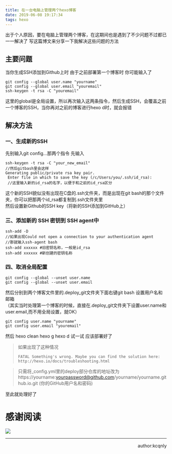 ```yaml
---
title: 在一台电脑上管理两个hexo博客 
date: 2019-06-08 19:17:34
tags: hexo 
---
```

出于个人原因，要在电脑上管理两个博客，在这期间也是遇到了不少问题不过都已一一解决了
写这篇博文来分享一下我解决这些问题的方法  

## 主要问题
当你生成SSH添加到Github上时
由于之前部署第一个博客时
你可能输入了

```
git config --global user.name "yourname"
git config --global user.email "youremail"
ssh-keygen -t rsa -C "youremail"
```
<!-- more -->
这里的global是全局设置，所以再次输入这两条指令，然后生成SSH，会覆盖之前一个博客的SSH，当你再对之前的博客进行hexo d时，就会报错

## 解决方法
### 一、生成新的SSH
先别输入git config...那两个指令
先输入

```
ssh-keygen -t rsa -C "your_new_email" 
//然后gitbash里会这样
Generating public/private rsa key pair.  
 Enter file in which to save the key (/c/Users/you/.ssh/id_rsa): 
 //这里输入新的id_rsa的名字，以便于和之前的id_rsa区分
```


这个新的SSH貌似没有出现在C盘的.ssh文件夹，而是出现在git bash的那个文件夹，你可以把那两个id_rsa都复制到.ssh文件夹里  
然后设置新Github的SSH key（将新的SSH添加到GitHub上）  

### 三、添加新的 SSH 密钥到 SSH agent中

```
ssh-add -D 
//如果出现Could not open a connection to your authentication agent
//那就输入ssh-agent bash
ssh-add xxxxxx #旧密钥名称，一般是id_rsa
ssh-add xxxxxx #新创建的密钥名称
```
### 四、取消全局配置

```
git config --global --unset user.name
git config --global --unset user.email
```

然后分别到两个博客文件里的.deploy_git文件夹下面右键git bash
设置用户名和邮箱  
（其实当时处理第一个博客的时候，直接在.deploy_git文件夹下设置user.name和user.email,而不用全局设置，就OK）
```
git config user.name "yourname"
git config user.email "youremail"
```
然后
hexo clean hexo g hexo d 试一试  应该部署好了

>如果出现了这种情况
>``` 
>FATAL Something's wrong. Maybe you can find the solution here: http://hexo.io/docs/troubleshooting.html  
>```

>只需将_config.yml里的deploy部分仓库的地址改为
https://yourname:yourpassword@github.com/yourname/yourname.github.io.git
(你的GitHub用户名和密码)  

至此就处理好了

# 感谢阅读

![](https://ly-object-1259106193.cos.ap-chengdu.myqcloud.com/whut-electronic.jpg)

  
---  
<div align=right>author:kcqnly</div>
